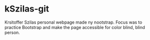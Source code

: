# kSzilas-git
Krsitoffer Szilas personal webpage made ny nootstrap. Focus was to practice Bootstrap and make the page accessible for color blind, blind person.
